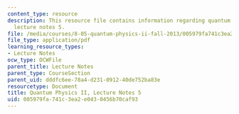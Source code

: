 ```yaml
---
content_type: resource
description: This resource file contains information regarding quantum physics II,
  lecture notes 5.
file: /media/courses/8-05-quantum-physics-ii-fall-2013/005979fa741c3ea2e0430456b70caf93_MIT8_05F13_Chap_05.pdf
file_type: application/pdf
learning_resource_types:
- Lecture Notes
ocw_type: OCWFile
parent_title: Lecture Notes
parent_type: CourseSection
parent_uid: dddfc6ee-78a4-d231-0912-40de752ba83e
resourcetype: Document
title: Quantum Physics II, Lecture Notes 5
uid: 005979fa-741c-3ea2-e043-0456b70caf93
---
```

